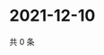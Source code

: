 # 2021-12-10

共 0 条

<!-- BEGIN WEIBO -->
<!-- 最后更新时间 Fri Dec 10 2021 11:14:53 GMT+0800 (China Standard Time) -->

<!-- END WEIBO -->
